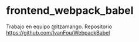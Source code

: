 # frontend_webpack_babel
Trabajo en equipo @itzamango. Repositorio https://github.com/IvanFou/WebpackBabel
